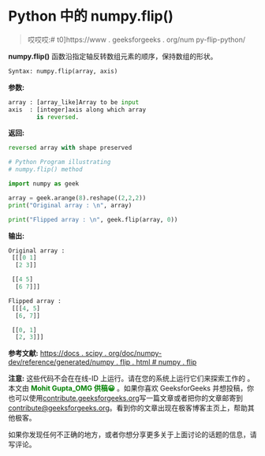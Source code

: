 # Python 中的 numpy.flip()

> 哎哎哎:# t0]https://www . geeksforgeeks . org/num py-flip-python/

**numpy.flip()** 函数沿指定轴反转数组元素的顺序，保持数组的形状。

```py
Syntax: numpy.flip(array, axis)
```

**参数:**

```py
array : [array_like]Array to be input 
axis  : [integer]axis along which array 
        is reversed.

```

**返回:**

```py
reversed array with shape preserved

```

```py
# Python Program illustrating
# numpy.flip() method

import numpy as geek

array = geek.arange(8).reshape((2,2,2))
print("Original array : \n", array)

print("Flipped array : \n", geek.flip(array, 0)) 
```

**输出:**

```py
Original array : 
 [[[0 1]
  [2 3]]

 [[4 5]
  [6 7]]]

Flipped array : 
 [[[4, 5]
  [6, 7]]

 [[0, 1]
  [2, 3]]]

```

**参考文献:**
[https://docs . scipy . org/doc/numpy-dev/reference/generated/numpy . flip . html # numpy . flip](https://docs.scipy.org/doc/numpy-dev/reference/generated/numpy.flip.html#numpy.flip)

**注意:**
这些代码不会在在线-ID 上运行。请在您的系统上运行它们来探索工作的
。
本文由 <font color="green">**Mohit Gupta_OMG 供稿😀**</font> 。如果你喜欢 GeeksforGeeks 并想投稿，你也可以使用[contribute.geeksforgeeks.org](http://www.contribute.geeksforgeeks.org)写一篇文章或者把你的文章邮寄到 contribute@geeksforgeeks.org。看到你的文章出现在极客博客主页上，帮助其他极客。

如果你发现任何不正确的地方，或者你想分享更多关于上面讨论的话题的信息，请写评论。